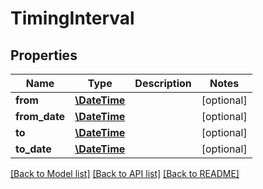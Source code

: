 # TimingInterval

## Properties
Name | Type | Description | Notes
------------ | ------------- | ------------- | -------------
**from** | [**\DateTime**](\DateTime.md) |  | [optional] 
**from_date** | [**\DateTime**](\DateTime.md) |  | [optional] 
**to** | [**\DateTime**](\DateTime.md) |  | [optional] 
**to_date** | [**\DateTime**](\DateTime.md) |  | [optional] 

[[Back to Model list]](../README.md#documentation-for-models) [[Back to API list]](../README.md#documentation-for-api-endpoints) [[Back to README]](../README.md)


